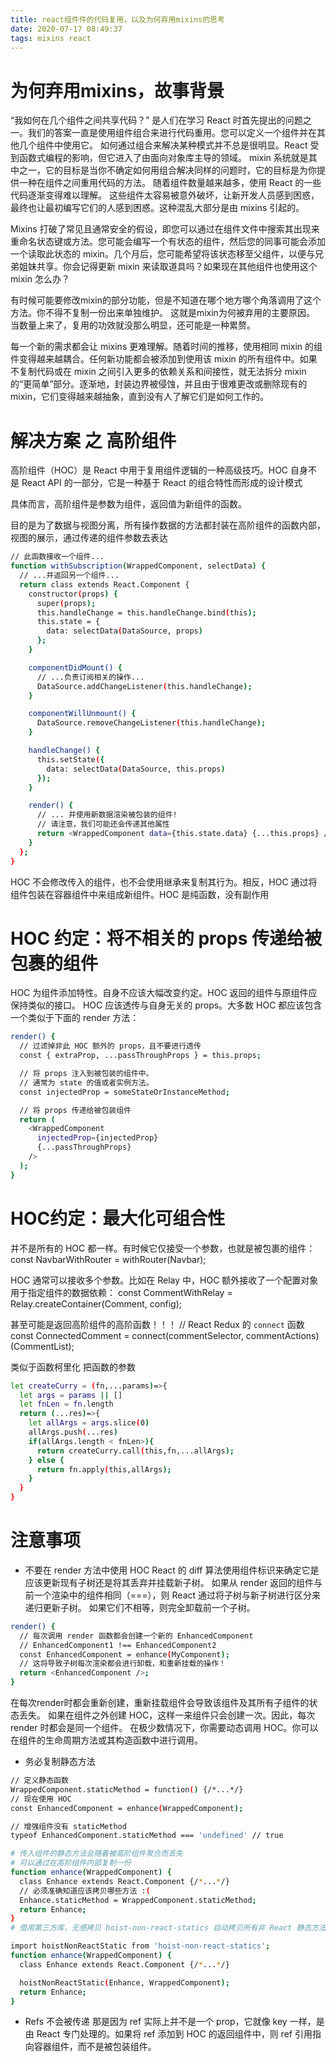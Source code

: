 ```yaml
---
title: react组件件的代码复用，以及为何弃用mixins的思考
date: 2020-07-17 08:49:37
tags: mixins react
---
```

# 为何弃用mixins，故事背景
“我如何在几个组件之间共享代码？” 是人们在学习 React 时首先提出的问题之一。我们的答案一直是使用组件组合来进行代码重用。您可以定义一个组件并在其他几个组件中使用它。
如何通过组合来解决某种模式并不总是很明显。React 受到函数式编程的影响，但它进入了由面向对象库主导的领域。
mixin 系统就是其中之一，它的目标是当你不确定如何用组合解决同样的问题时，它的目标是为你提供一种在组件之间重用代码的方法。
随着组件数量越来越多，使用 React 的一些代码逐渐变得难以理解。
这些组件太容易被意外破坏，让新开发人员感到困惑，最终也让最初编写它们的人感到困惑。这种混乱大部分是由 mixins 引起的。

Mixins 打破了常见且通常安全的假设，即您可以通过在组件文件中搜索其出现来重命名状态键或方法。您可能会编写一个有状态的组件，然后您的同事可能会添加一个读取此状态的 mixin。几个月后，您可能希望将该状态移至父组件，以便与兄弟姐妹共享。你会记得更新 mixin 来读取道具吗？如果现在其他组件也使用这个 mixin 怎么办？

有时候可能要修改mixin的部分功能，但是不知道在哪个地方哪个角落调用了这个方法。你不得不复制一份出来单独维护。
这就是mixin为何被弃用的主要原因。
当数量上来了，复用的功效就没那么明显，还可能是一种累赘。

每一个新的需求都会让 mixins 更难理解。随着时间的推移，使用相同 mixin 的组件变得越来越耦合。任何新功能都会被添加到使用该 mixin 的所有组件中。如果不复制代码或在 mixin 之间引入更多的依赖关系和间接性，就无法拆分 mixin 的“更简单”部分。逐渐地，封装边界被侵蚀，并且由于很难更改或删除现有的 mixin，它们变得越来越抽象，直到没有人了解它们是如何工作的。

# 解决方案 之 高阶组件
高阶组件（HOC）是 React 中用于复用组件逻辑的一种高级技巧。HOC 自身不是 React API 的一部分，它是一种基于 React 的组合特性而形成的设计模式

具体而言，高阶组件是参数为组件，返回值为新组件的函数。

目的是为了数据与视图分离，所有操作数据的方法都封装在高阶组件的函数内部，视图的展示，通过传递的组件参数去表达
``` bash
// 此函数接收一个组件...
function withSubscription(WrappedComponent, selectData) {
  // ...并返回另一个组件...
  return class extends React.Component {
    constructor(props) {
      super(props);
      this.handleChange = this.handleChange.bind(this);
      this.state = {
        data: selectData(DataSource, props)
      };
    }

    componentDidMount() {
      // ...负责订阅相关的操作...
      DataSource.addChangeListener(this.handleChange);
    }

    componentWillUnmount() {
      DataSource.removeChangeListener(this.handleChange);
    }

    handleChange() {
      this.setState({
        data: selectData(DataSource, this.props)
      });
    }

    render() {
      // ... 并使用新数据渲染被包装的组件!
      // 请注意，我们可能还会传递其他属性
      return <WrappedComponent data={this.state.data} {...this.props} />;
    }
  };
}
```
HOC 不会修改传入的组件，也不会使用继承来复制其行为。相反，HOC 通过将组件包装在容器组件中来组成新组件。HOC 是纯函数，没有副作用

# HOC 约定：将不相关的 props 传递给被包裹的组件
HOC 为组件添加特性。自身不应该大幅改变约定。HOC 返回的组件与原组件应保持类似的接口。
HOC 应该透传与自身无关的 props。大多数 HOC 都应该包含一个类似于下面的 render 方法：
``` bash
render() {
  // 过滤掉非此 HOC 额外的 props，且不要进行透传
  const { extraProp, ...passThroughProps } = this.props;

  // 将 props 注入到被包装的组件中。
  // 通常为 state 的值或者实例方法。
  const injectedProp = someStateOrInstanceMethod;

  // 将 props 传递给被包装组件
  return (
    <WrappedComponent
      injectedProp={injectedProp}
      {...passThroughProps}
    />
  );
}

```

# HOC约定：最大化可组合性
并不是所有的 HOC 都一样。有时候它仅接受一个参数，也就是被包裹的组件：
const NavbarWithRouter = withRouter(Navbar);

HOC 通常可以接收多个参数。比如在 Relay 中，HOC 额外接收了一个配置对象用于指定组件的数据依赖：
const CommentWithRelay = Relay.createContainer(Comment, config);

甚至可能是返回高阶组件的高阶函数！！！
// React Redux 的 `connect` 函数
const ConnectedComment = connect(commentSelector, commentActions)(CommentList);

类似于函数柯里化
把函数的参数
``` bash
let createCurry = (fn,...params)=>{
  let args = params || []
  let fnLen = fn.length
  return (...res)=>{
    let allArgs = args.slice(0)
    allArgs.push(...res)
    if(allArgs.length < fnLen>){
      return createCurry.call(this,fn,...allArgs);
    } else {
      return fn.apply(this,allArgs);
    }
  }
}
```
# 注意事项
* 不要在 render 方法中使用 HOC
React 的 diff 算法使用组件标识来确定它是应该更新现有子树还是将其丢弃并挂载新子树。 如果从 render 返回的组件与前一个渲染中的组件相同（===），则 React 通过将子树与新子树进行区分来递归更新子树。 如果它们不相等，则完全卸载前一个子树。
``` bash
render() {
  // 每次调用 render 函数都会创建一个新的 EnhancedComponent
  // EnhancedComponent1 !== EnhancedComponent2
  const EnhancedComponent = enhance(MyComponent);
  // 这将导致子树每次渲染都会进行卸载，和重新挂载的操作！
  return <EnhancedComponent />;
}

```
在每次render时都会重新创建，重新挂载组件会导致该组件及其所有子组件的状态丢失。
如果在组件之外创建 HOC，这样一来组件只会创建一次。因此，每次 render 时都会是同一个组件。
在极少数情况下，你需要动态调用 HOC。你可以在组件的生命周期方法或其构造函数中进行调用。
* 务必复制静态方法
``` bash 
// 定义静态函数
WrappedComponent.staticMethod = function() {/*...*/}
// 现在使用 HOC
const EnhancedComponent = enhance(WrappedComponent);

// 增强组件没有 staticMethod
typeof EnhancedComponent.staticMethod === 'undefined' // true

# 传入组件的静态方法会随着被高阶组件聚合而丢失
# 可以通过在高阶组件内部复制一份
function enhance(WrappedComponent) {
  class Enhance extends React.Component {/*...*/}
  // 必须准确知道应该拷贝哪些方法 :(
  Enhance.staticMethod = WrappedComponent.staticMethod;
  return Enhance;
}
# 借用第三方库，无感拷贝 hoist-non-react-statics 自动拷贝所有非 React 静态方法:

import hoistNonReactStatic from 'hoist-non-react-statics';
function enhance(WrappedComponent) {
  class Enhance extends React.Component {/*...*/}

  hoistNonReactStatic(Enhance, WrappedComponent);
  return Enhance;
}

```

* Refs 不会被传递
那是因为 ref 实际上并不是一个 prop，它就像 key 一样，是由 React 专门处理的。如果将 ref 添加到 HOC 的返回组件中，则 ref 引用指向容器组件，而不是被包装组件。









